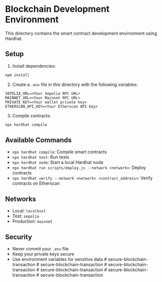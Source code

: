 # Blockchain Development Environment

This directory contains the smart contract development environment using Hardhat.

## Setup

1. Install dependencies:
```bash
npm install
```

2. Create a `.env` file in this directory with the following variables:
```
SEPOLIA_URL=<Your Sepolia RPC URL>
MAINNET_URL=<Your Mainnet RPC URL>
PRIVATE_KEY=<Your wallet private key>
ETHERSCAN_API_KEY=<Your Etherscan API key>
```

3. Compile contracts:
```bash
npx hardhat compile
```

## Available Commands

- `npx hardhat compile`: Compile smart contracts
- `npx hardhat test`: Run tests
- `npx hardhat node`: Start a local Hardhat node
- `npx hardhat run scripts/deploy.js --network <network>`: Deploy contracts
- `npx hardhat verify --network <network> <contract_address>`: Verify contracts on Etherscan

## Networks

- Local: `localhost`
- Test: `sepolia`
- Production: `mainnet`

## Security

- Never commit your `.env` file
- Keep your private keys secure
- Use environment variables for sensitive data #   s e c u r e - b l o c k c h a i n - t r a n s a c t i o n  
 #   s e c u r e - b l o c k c h a i n - t r a n s a c t i o n  
 #   s e c u r e - b l o c k c h a i n - t r a n s a c t i o n  
 #   s e c u r e - b l o c k c h a i n - t r a n s a c t i o n  
 #   s e c u r e - b l o c k c h a i n - t r a n s a c t i o n  
 #   s e c u r e - b l o c k c h a i n - t r a n s a c t i o n  
 